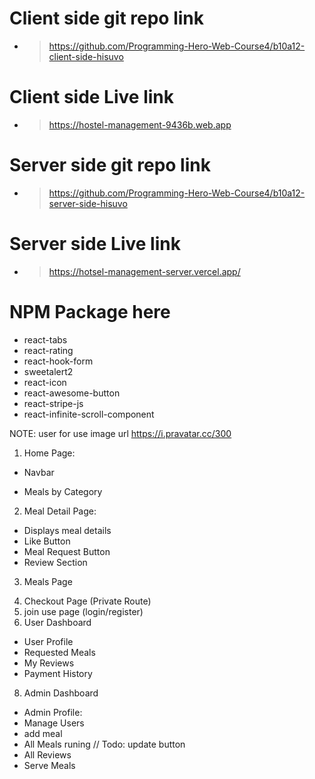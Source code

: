 # Client side git repo link

- > https://github.com/Programming-Hero-Web-Course4/b10a12-client-side-hisuvo

# Client side Live link

- > https://hostel-management-9436b.web.app

# Server side git repo link

- > https://github.com/Programming-Hero-Web-Course4/b10a12-server-side-hisuvo

# Server side Live link

- > https://hotsel-management-server.vercel.app/

# NPM Package here

- react-tabs
- react-rating
- react-hook-form
- sweetalert2
- react-icon
- react-awesome-button
- react-stripe-js
- react-infinite-scroll-component

NOTE: user for use image url https://i.pravatar.cc/300

<!-- Done Page  -->

1. Home Page:

- Navbar
<!-- - Banner Section -->
- Meals by Category
  <!-- - Additional 1 Sections -->
  <!-- - Additional 2 Sections -->
  <!-- - Footer Section -->

2. Meal Detail Page:

- Displays meal details
- Like Button
- Meal Request Button
- Review Section

3. Meals Page
<!-- 4. Upcoming Page -->

4. Checkout Page (Private Route)
5. join use page (login/register)
6. User Dashboard

- User Profile
- Requested Meals
- My Reviews
- Payment History

8. Admin Dashboard

- Admin Profile:
- Manage Users
- add meal
- All Meals runing // Todo: update button
- All Reviews
- Serve Meals
    <!-- - Upcoming Meals -->
